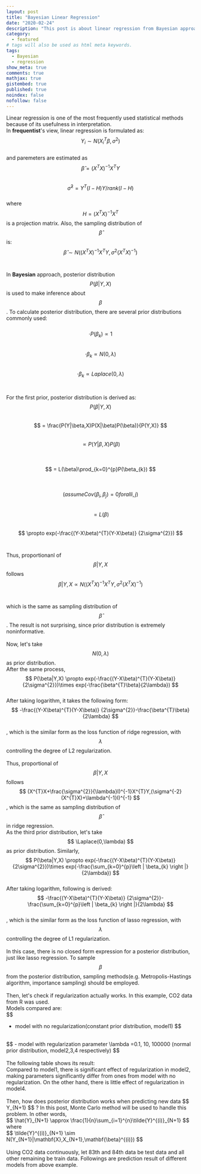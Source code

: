 ```yaml
---
layout: post
title: "Bayesian Linear Regression"
date: "2020-02-24"
description: "This post is about linear regression from Bayesian approach; specifically, it's about linear regression from empirical Bayesian approach using different prior distributions."
category: 
  - featured
# tags will also be used as html meta keywords.
tags:
  - Bayesian
  - regression
show_meta: true
comments: true
mathjax: true
gistembed: true
published: true
noindex: false
nofollow: false
---
```


Linear regression is one of the most frequently used statistical methods because of its usefulness in interpretation. 
<br>In **frequentist**'s view, linear regression is formulated as:
<br>
$$
  Y_{i}\sim N(X_{i}^{T}\beta ,\sigma ^{2})
$$
<br>
and paremeters are estimated as 
<br>
$$
  \hat{\beta} = (X^{T}X)^{-1}X^{T}Y
$$
<br>
$$
  \hat{\sigma}^{2} = Y^{T}(I-H)Y/rank(I-H)
$$
<br>
where 
$$
  H=(X^{T}X)^{-1}X^{T} 
$$
is a projection matrix. Also, the sampling distribution of
$$
  \hat{\beta} 
$$
is:
<br>
$$
  \hat{\beta}\sim N((X^{T}X)^{-1}X^{T}Y,\sigma^{2}(X^{T}X)^{-1}) 
$$
<br><br>In **Bayesian** approach, posterior distribution
$$
  P(\beta|Y,X)
$$
is used to make inference about 
$$
  \beta
$$
. To calculate posterior distribution, there are several prior distributions commonly used: 
<br><br>
$$
  \cdot P(\beta_{k})\propto 1
$$
<br>
$$
  \cdot \beta_{k}\propto N(0,\lambda)
$$
<br>
$$
  \cdot \beta_{k}\propto Laplace(0,\lambda)
$$
<br><br>
For the first prior, posterior distribution is derived as: 
$$
  P(\beta|Y,X) 
$$
<br>
$$
  = \frac{P(Y|\beta,X)P(X|\beta)P(\beta)}{P(Y,X)}
$$
<br> 
$$
  \propto P(Y|\beta,X)P(\beta)
$$  
<br> 
$$
  = L(\beta)\prod_{k=0}^{p}P(\beta_{k}) 
$$  
<br>
$$
  (assume Cov(\beta_{i},\beta_{j})=0 for all i,j)
$$
<br>
$$
  = L(\beta)
$$
<br>
$$
  \propto exp(-\frac{(Y-X\beta)^{T}(Y-X\beta)} {2\sigma^{2}})
$$
<br><br>
Thus, proportionanl of 
$$
  \beta|Y,X
$$
follows
<br>
$$
  \beta|Y,X \propto N((X^{T}X)^{-1}X^{T}Y,\sigma^{2}(X^{T}X)^{-1})
$$
<br><br>
which is the same as sampling distribution of
$$
  \hat{\beta}
$$
. The result is not surprising, since prior distribution is extremely noninformative. 
<br><br>Now, let's take
$$
  N(0,\lambda)
$$
as prior distribution.
<br>After the same process, 
$$
  P(\beta|Y,X) \propto exp(-\frac{(Y-X\beta)^{T}(Y-X\beta)} {2\sigma^{2}})\times exp(-\frac{\beta^{T}\beta}{2\lambda})
$$
<br>
After taking logarithm, it takes the following form:
<br>
$$ 
  -\frac{(Y-X\beta)^{T}(Y-X\beta)} {2\sigma^{2}}-\frac{\beta^{T}\beta}{2\lambda}
$$
<br>, which is the similar form as the loss function of ridge regression, with 
$$
  \lambda
$$
controlling the degree of L2 regularization. 
<br><br>
Thus, proportional of 
$$
  \beta|Y,X
$$
  follows
$$
  (X^{T}X+\frac{\sigma^{2}}{\lambda}I)^{-1}X^{T}Y,(\sigma^{-2}(X^{T}X)+\lambda^{-1}I)^{-1}
$$
, which is the same as sampling distribution of
$$
  \hat{\beta}
$$
in ridge regression.
<br>As the third prior distribution, let's take
$$
  \Laplace(0,\lambda)
$$
as prior distribution. Similarly, 
$$
  P(\beta|Y,X) \propto exp(-\frac{(Y-X\beta)^{T}(Y-X\beta)} {2\sigma^{2}})\times exp(-\frac{\sum_{k=0}^{p}\left | \beta_{k} \right |}{2\lambda})
$$
<br>
After taking logarithm, following is derived:
<br>
$$ 
  -\frac{(Y-X\beta)^{T}(Y-X\beta)} {2\sigma^{2}}-\frac{\sum_{k=0}^{p}\left | \beta_{k} \right |}{2\lambda}
$$
<br>, which is the similar form as the loss function of lasso regression, with 
$$
  \lambda
$$
controlling the degree of L1 regularization. 
<br><br>
In this case, there is no closed form expression for a posterior distribution, just like lasso regression.
To sample
$$
  \beta
$$
from the posterior distribution, sampling methods(e.g. Metropolis-Hastings algorithm, importance sampling) should be employed.
<br><br>Then, let's check if regularization actually works. In this example, CO2 data from R was used. 
<br>Models compared are: 
<br>
$$  
  - model with no regularization(constant prior distribution, model1)
$$
<br>
$$
  - model with regularization parameter \lambda =0.1, 10, 100000 (normal prior distribution, model2,3,4 respectively)
$$
<br><br>
The following table shows its result: 
<br>
Compared to model1, there is significant effect of regularization in model2, 
making parameters significantly differ from ones from model with no regularization. 
On the other hand, there is little effect of regularization in model4.
<br><br>Then, how does posterior distribution works when predicting new data 
$$
  Y_{N+1}
$$
? In this post, Monte Carlo method will be used to handle this problem. In other words, 
<br>
$$
  \hat{Y}_{N+1} \approx \frac{1}{n}\sum_{i=1}^{n}\tilde{Y}^{(i)}_{N+1}
$$
where
<br>
$$
  \tilde{Y}^{(i)}_{N+1} \sim N(Y_{N+1}|\mathbf{X},X_{N+1},\mathbf{\beta}^{(i)})
$$
<br><br>
Using CO2 data continuously, let 83th and 84th data be test data and all other remaining be train data. 
Followings are prediction result of different models from above example.










